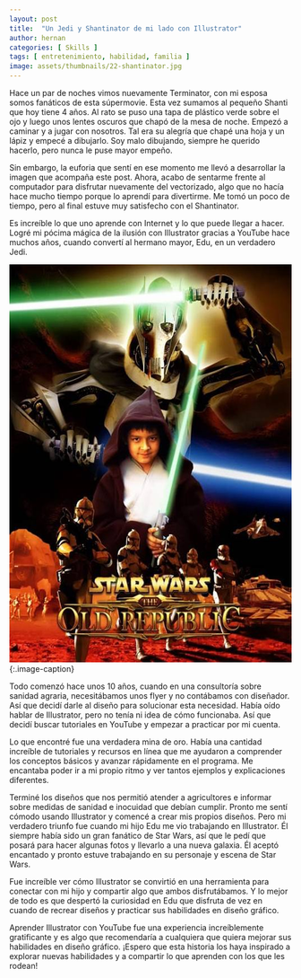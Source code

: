 ```yaml
---
layout: post
title:  "Un Jedi y Shantinator de mi lado con Illustrator"
author: hernan
categories: [ Skills ]
tags: [ entretenimiento, habilidad, familia ]
image: assets/thumbnails/22-shantinator.jpg
---
```


Hace un par de noches vimos nuevamente Terminator, con mi esposa somos fanáticos de esta súpermovie. Esta vez sumamos al pequeño Shanti que hoy tiene 4 años. Al rato se puso una tapa de plástico verde sobre el ojo y luego unos lentes oscuros que chapó de la mesa de noche. Empezó a caminar y a jugar con nosotros. Tal era su alegría que chapé una hoja y un lápiz y empecé a dibujarlo. Soy malo dibujando, siempre he querido hacerlo, pero nunca le puse mayor empeño. 

Sin embargo, la euforia que sentí en ese momento me llevó a desarrollar la imagen que acompaña este post. Ahora, acabo de sentarme frente al computador para disfrutar nuevamente del vectorizado, algo que no hacía hace mucho tiempo porque lo aprendí para divertirme. Me tomó un poco de tiempo, pero al final estuve muy satisfecho con el Shantinator.

Es increíble lo que uno aprende con Internet y lo que puede llegar a hacer. Logré mi pócima mágica de la ilusión con Illustrator gracias a YouTube hace muchos años, cuando convertí al hermano mayor, Edu, en un verdadero Jedi.

![Edu Jedi](https://raw.githubusercontent.com/kanancho/blog/main/assets/thumbnails/22-jedi-edu.jpg)
{:.image-caption}

Todo comenzó hace unos 10 años, cuando en una consultoría sobre sanidad agraria, necesitábamos unos flyer y no contábamos con diseñador. Así que decidí darle al diseño para solucionar esta necesidad. Había oído hablar de Illustrator, pero no tenía ni idea de cómo funcionaba. Así que decidí buscar tutoriales en YouTube y empezar a practicar por mi cuenta.

Lo que encontré fue una verdadera mina de oro. Había una cantidad increíble de tutoriales y recursos en línea que me ayudaron a comprender los conceptos básicos y avanzar rápidamente en el programa. Me encantaba poder ir a mi propio ritmo y ver tantos ejemplos y explicaciones diferentes.

Terminé los diseños que nos permitió atender a agricultores e informar sobre medidas de sanidad e inocuidad que debían cumplir. Pronto me sentí cómodo usando Illustrator y comencé a crear mis propios diseños. Pero mi verdadero triunfo fue cuando mi hijo Edu me vio trabajando en Illustrator. Él siempre había sido un gran fanático de Star Wars, así que le pedí que posará para hacer algunas fotos y llevarlo a una nueva galaxia. Él aceptó encantado y pronto estuve trabajando en su personaje y escena de Star Wars.

Fue increíble ver cómo Illustrator se convirtió en una herramienta para conectar con mi hijo y compartir algo que ambos disfrutábamos. Y lo mejor de todo es que despertó la curiosidad en Edu que disfruta de vez en cuando de recrear diseños y practicar sus habilidades en diseño gráfico.

Aprender Illustrator con YouTube fue una experiencia increíblemente gratificante y es algo que recomendaría a cualquiera que quiera mejorar sus habilidades en diseño gráfico. ¡Espero que esta historia los haya inspirado a explorar nuevas habilidades y a compartir lo que aprenden con los que les rodean!
